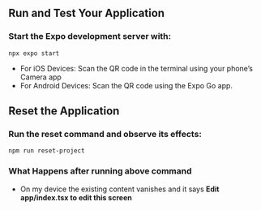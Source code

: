 ## Run and Test Your Application

### Start the Expo development server with:

```
npx expo start
```

   - For iOS Devices: Scan the QR code in the terminal using your phone’s Camera app
   - For Android Devices: Scan the QR code using the Expo Go app.

## Reset the Application

### Run the reset command and observe its effects:
```
npm run reset-project
```
### What Happens after running above command
- On my device the existing content vanishes and it says **Edit app/index.tsx to edit this screen**
